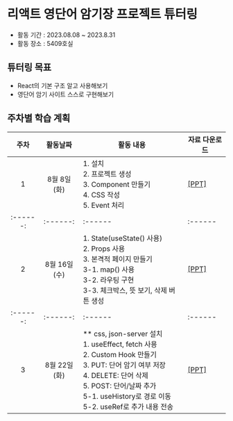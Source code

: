# 리액트 영단어 암기장 프로젝트 튜터링
* 활동 기간 : 2023.08.08 ~ 2023.8.31
* 활동 장소 : 5409호실

## 튜터링 목표
- React의 기본 구조 알고 사용해보기
- 영단어 암기 사이트 스스로 구현해보기

## 주차별 학습 계획
| 주차 | 활동날짜 | <center>활동 내용</center> | <center>자료 다운로드</center> |
| :------: | :------: | :------ | :------ |
| 1 | 8월 8일 (화)|  1. 설치</br> 2. 프로젝트 생성</br> 3. Component 만들기</br> 4. CSS 작성</br> 5. Event 처리|[[PPT]](https://github.com/ksw06086/React_tutoring/raw/main/PPT/리액트_강의_1주차.pptx)|
| :------: | :------: | :------ | :------ |
| 2 | 8월 16일 (수)|  1. State(useState() 사용)</br> 2. Props 사용</br> 3. 본격적 페이지 만들기</br> 3-1. map() 사용</br> 3-2. 라우팅 구현</br> 3-3. 체크박스, 뜻 보기, 삭제 버튼 생성|[[PPT]](https://github.com/ksw06086/React_tutoring/raw/main/PPT/리액트_강의_2주차.pptx)|
| :------: | :------: | :------ | :------ |
| 3 | 8월 22일 (화)|  ** css, json-server 설치</br> 1. useEffect, fetch 사용</br> 2. Custom Hook 만들기</br> 3. PUT: 단어 암기 여부 저장</br> 4. DELETE: 단어 삭제</br> 5. POST: 단어/날짜 추가</br> 5-1. useHistory로 경로 이동</br> 5-2. useRef로 추가 내용 전송|[[PPT]](https://github.com/ksw06086/React_tutoring/raw/main/PPT/리액트_강의_3주차.pptx)|[[REVIEW]](https://forms.gle/5TswmaYna6h5hFCMA)